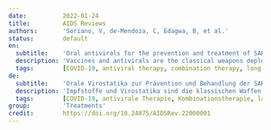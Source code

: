 ```yaml
---
date:          2022-01-24
title:         AIDS Reviews
authors:       'Soriano, V, de-Mendoza, C, Edagwa, B, et al.'
status:        default
en:
  subtitle:    'Oral antivirals for the prevention and treatment of SARS-CoV-2 infection'
  description: 'Vaccines and antivirals are the classical weapons deployed to contain, prevent, and treat life-threatening viral illnesses. Specifically, for SARS-CoV-2 infection, vaccines protect against severe COVID-19 disease manifestations and complications. However, waning immunity and emergence of vaccine escape mutants remains a growing threat. This is highlighted by the current surge of the omicron COVID-19 variant. Thus, there is a race to find treatment alternatives. We contend that oral small molecule antivirals that halt SARSCoV- 2 infection are essential. Compared to currently available monoclonal antibodies and remdesivir, where parenteral administration is required, oral antivirals offer treatments in an outpatient setting with dissemination available on a larger scale. In response to this need at 2021’s end, regulatory agencies provided emergency use authorization for both molnupiravir and nirmatrelvir. These medicines act on the viral polymerase and protease, respectively. Each is given for 5 days and can reduce disease progression by 30% and 89%, respectively. The advent of additional oral antivirals, the assessment of combination therapies, the formulation of extended-release medications, and their benefit for both early treatment and prophylaxis will likely transform the landscape of the COVID-19 pandemic.'
  tags:        [COVID-19, antiviral therapy, combination therapy, long-acting antivirals, Molnupiravir, mutagenesis, Nirmatrelvir, oral Remdesivir, prophylaxis, protease inhibitors, SARS-CoV-2]
de:
  subtitle:    'Orale Virostatika zur Prävention und Behandlung der SARS-CoV-2-Infektion'
  description: 'Impfstoffe und Virostatika sind die klassischen Waffen, die zur Eindämmung, Vorbeugung und Behandlung lebensbedrohlicher Viruserkrankungen eingesetzt werden. Speziell bei der SARS-CoV-2-Infektion schützen Impfstoffe vor schweren COVID-19-Krankheitsmanifestationen und Komplikationen. Die nachlassende Immunität und das Auftreten von Impfstoff-Escape-Mutanten stellen jedoch eine wachsende Bedrohung dar. Dies wird durch die derzeitige Zunahme der omicron COVID-19-Variante unterstrichen. Die Suche nach Behandlungsalternativen ist daher ein Wettlauf. Wir sind der Meinung, dass orale niedermolekulare Virostatika, die die Infektion mit SARSCoV-2 stoppen, unerlässlich sind. Im Vergleich zu den derzeit verfügbaren monoklonalen Antikörpern und Remdesivir, bei denen eine parenterale Verabreichung erforderlich ist, bieten orale Virostatika die Möglichkeit einer ambulanten Behandlung, wobei die Verbreitung in größerem Umfang möglich ist. Als Reaktion auf diesen Bedarf haben die Regulierungsbehörden Ende 2021 die Notfallzulassung für Molnupiravir und Nirmatrelvir erteilt. Diese Medikamente wirken auf die virale Polymerase bzw. Protease. Sie werden jeweils 5 Tage lang verabreicht und können das Fortschreiten der Krankheit um 30 % bzw. 89 % reduzieren. Das Aufkommen weiterer oraler Virostatika, die Bewertung von Kombinationstherapien, die Formulierung von Medikamenten mit verlängerter Wirkstofffreisetzung und ihr Nutzen sowohl für die Frühbehandlung als auch für die Prophylaxe werden die Landschaft der COVID-19-Pandemie wahrscheinlich verändern.' 
  tags:        [COVID-19, antivirale Therapie, Kombinationstherapie, langwirksame Virostatika, Molnupiravir, Mutagenese, Nirmatrelvir, orales Remdesivir, Prophylaxe, Proteasehemmer, SARS-CoV-2]
group:         'Treatments'
credit:        https://doi.org/10.24875/AIDSRev.22000001
---
```

